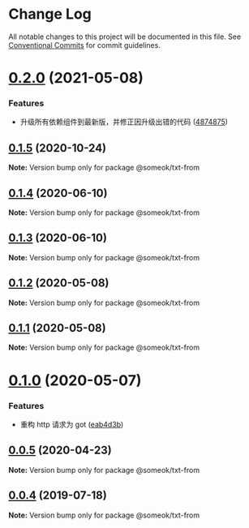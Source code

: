 # Change Log

All notable changes to this project will be documented in this file.
See [Conventional Commits](https://conventionalcommits.org) for commit guidelines.

# [0.2.0](https://github.com/someok/node-toolkit/tree/master/packages/txt-from/compare/@someok/txt-from@0.1.5...@someok/txt-from@0.2.0) (2021-05-08)

### Features

-   升级所有依赖组件到最新版，并修正因升级出错的代码 ([4874875](https://github.com/someok/node-toolkit/tree/master/packages/txt-from/commit/487487507aebd662309d1fefc47e8a78f26b1857))

## [0.1.5](https://github.com/someok/node-toolkit/tree/master/packages/txt-from/compare/@someok/txt-from@0.1.4...@someok/txt-from@0.1.5) (2020-10-24)

**Note:** Version bump only for package @someok/txt-from

## [0.1.4](https://github.com/someok/node-toolkit/tree/master/packages/txt-from/compare/@someok/txt-from@0.1.3...@someok/txt-from@0.1.4) (2020-06-10)

**Note:** Version bump only for package @someok/txt-from

## [0.1.3](https://github.com/someok/node-toolkit/tree/master/packages/txt-from/compare/@someok/txt-from@0.1.2...@someok/txt-from@0.1.3) (2020-06-10)

**Note:** Version bump only for package @someok/txt-from

## [0.1.2](https://github.com/someok/node-toolkit/tree/master/packages/txt-from/compare/@someok/txt-from@0.1.1...@someok/txt-from@0.1.2) (2020-05-08)

**Note:** Version bump only for package @someok/txt-from

## [0.1.1](https://github.com/someok/node-toolkit/tree/master/packages/txt-from/compare/@someok/txt-from@0.1.0...@someok/txt-from@0.1.1) (2020-05-08)

**Note:** Version bump only for package @someok/txt-from

# [0.1.0](https://github.com/someok/node-toolkit/tree/master/packages/txt-from/compare/@someok/txt-from@0.0.5...@someok/txt-from@0.1.0) (2020-05-07)

### Features

-   重构 http 请求为 got ([eab4d3b](https://github.com/someok/node-toolkit/tree/master/packages/txt-from/commit/eab4d3b))

## [0.0.5](https://github.com/someok/node-toolkit/tree/master/packages/txt-from/compare/@someok/txt-from@0.0.4...@someok/txt-from@0.0.5) (2020-04-23)

**Note:** Version bump only for package @someok/txt-from

## [0.0.4](https://github.com/someok/node-toolkit/tree/master/packages/txt-from/compare/@someok/txt-from@0.0.3...@someok/txt-from@0.0.4) (2019-07-18)

**Note:** Version bump only for package @someok/txt-from
